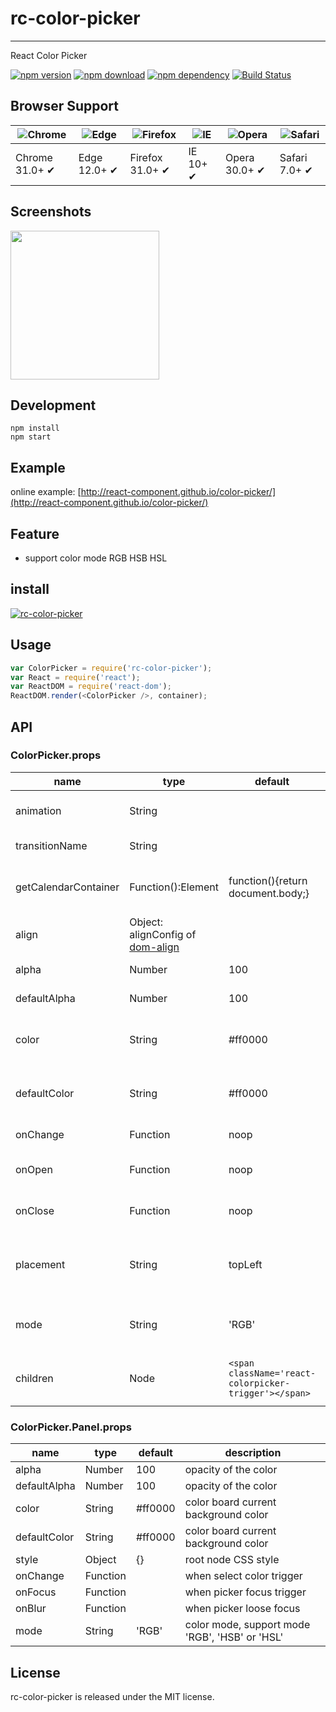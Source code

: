 # rc-color-picker
---

React Color Picker

[![npm version](http://img.shields.io/npm/v/rc-color-picker.svg)](https://www.npmjs.org/package/rc-color-picker) 
[![npm download](http://img.shields.io/npm/dm/rc-color-picker.svg)](https://www.npmjs.org/package/rc-color-picker)
[![npm dependency](https://david-dm.org/react-component/color-picker.svg)](https://david-dm.org/react-component/color-picker)
[![Build Status](https://travis-ci.org/react-component/color-picker.svg?branch=master)](https://travis-ci.org/react-component/color-picker)

## Browser Support

| ![Chrome](https://raw.github.com/alrra/browser-logos/master/chrome/chrome_48x48.png) | ![Edge](https://raw.github.com/alrra/browser-logos/master/edge/edge_48x48.png) | ![Firefox](https://raw.github.com/alrra/browser-logos/master/firefox/firefox_48x48.png) | ![IE](https://raw.github.com/alrra/browser-logos/master/internet-explorer/internet-explorer_48x48.png) | ![Opera](https://raw.github.com/alrra/browser-logos/master/opera/opera_48x48.png) | ![Safari](https://raw.github.com/alrra/browser-logos/master/safari/safari_48x48.png) |
| --- | --- | --- | --- | --- | --- |
| Chrome 31.0+ ✔ | Edge 12.0+ ✔ | Firefox 31.0+ ✔ | IE 10+ ✔ | Opera 30.0+ ✔ | Safari 7.0+ ✔ |

## Screenshots

<img src=https://cloud.githubusercontent.com/assets/1292082/8275606/8608e8f8-18db-11e5-8d10-703253db2a4f.png width=238 />

## Development

```
npm install
npm start
```

## Example

online example: [http://react-component.github.io/color-picker/](http://react-component.github.io/color-picker/)

## Feature

* support color mode RGB HSB HSL

## install

[![rc-color-picker](https://nodei.co/npm/rc-color-picker.png)](https://npmjs.org/package/rc-color-picker)

## Usage

```js
var ColorPicker = require('rc-color-picker');
var React = require('react');
var ReactDOM = require('react-dom');
ReactDOM.render(<ColorPicker />, container);
```

## API

### ColorPicker.props

name|type|default|description
---|---|---|---
animation | String    |         | index.css support 'slide-up'
transitionName | String    |         | css class for animation
getCalendarContainer| Function():Element | function(){return document.body;} | dom node where picker to be rendered into
align     | Object: alignConfig of [dom-align](https://github.com/yiminghe/dom-align)| | popup 's align config
alpha     | Number    | 100     | opacity of the color 
defaultAlpha     | Number    | 100     | opacity of the color 
color     | String    | #ff0000 | color board current background color
defaultColor     | String    | #ff0000 | color board current background color
onChange  | Function  | noop    | when select color
onOpen    | Function  | noop    | when color picker popup open
onClose   | Function  | noop    | when color picker popup close
placement | String    | topLeft | one of ['topLeft', 'topRight', 'bottomLeft', 'bottomRight']
mode      | String    |'RGB'    | color mode, support mode 'RGB', 'HSB' or 'HSL'
children   | Node      |`<span className='react-colorpicker-trigger'></span>`|additional trigger appended to picker


### ColorPicker.Panel.props

name|type|default|description
---|---|---|---
alpha    | Number  | 100     | opacity of the color 
defaultAlpha    | Number  | 100     | opacity of the color 
color    | String  | #ff0000 | color board current background color
defaultColor    | String  | #ff0000 | color board current background color
style    | Object  | {}      | root node CSS style
onChange | Function|         | when select color trigger
onFocus  | Function|         | when picker focus trigger
onBlur   | Function|         | when picker loose focus
mode     | String  |'RGB'    | color mode, support mode 'RGB', 'HSB' or 'HSL'

## License

rc-color-picker is released under the MIT license.
